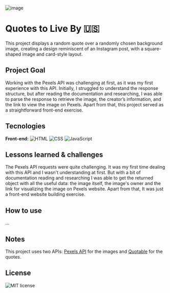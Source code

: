 ![image](https://github.com/user-attachments/assets/00d12ede-325d-46a3-aecb-610193073f9e)

# Quotes to Live By **🇺🇸**

This project displays a random quote over a randomly chosen background image, creating a design reminiscent of an Instagram post, with a square-shaped image and card-style layout.

## Project Goal

Working with the Pexels API was challenging at first, as it was my first experience with this API. Initially, I struggled to understand the response structure, but after reading the documentation and researching, I was able to parse the response to retrieve the image, the creator’s information, and the link to view the image on Pexels. Apart from that, this project served as a straightforward front-end exercise.

## Tecnologies

**Front-end:** ![HTML](https://img.shields.io/badge/HTML-%20?style=for-the-badge&color=orange) ![CSS](https://img.shields.io/badge/CSS-%20?style=for-the-badge&color=blue) ![JavaScript](https://img.shields.io/badge/JAVASCRIPT-%20?style=for-the-badge&logo=javascript&logoColor=black&color=%23EFD81E)


## Lessons learned & challenges

The Pexels API requests were quite challenging. It was my first time dealing with this API and I wasn't understanding at first. But with a bit of documentation reading and researching I was able to get the returned object with all the useful data: the image itself, the image's owner and the link for visualizing the image on Pexels website.
Apart from that, It was just a front-end website building exercise.

## How to use

...

## Notes

This project uses two APIs: [Pexels API](https://www.pexels.com/api/) for the images and [Quotable](https://github.com/lukePeavey/quotable) for the quotes.

## **License**

![MIT license](https://img.shields.io/badge/License-MIT-%20?link=https%3A%2F%2Fchoosealicense.com%2Flicenses%2Fmit%2F)
